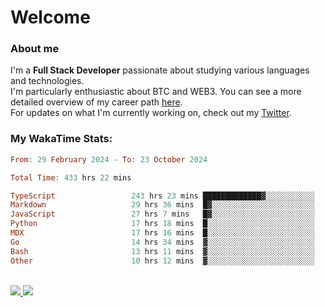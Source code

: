 # Welcome

### About me

I'm a **Full Stack Developer** passionate about studying various languages and technologies. 
</br>
I'm particularly enthusiastic about BTC and WEB3. You can see a more detailed overview of my career path [here](https://yan-pi.vercel.app/).
</br>
For updates on what I'm currently working on, check out my [Twitter](https://twitter.com/yamigake).

### My WakaTime Stats:
<!--START_SECTION:waka-->

```haskell
From: 29 February 2024 - To: 23 October 2024

Total Time: 433 hrs 22 mins

TypeScript                 243 hrs 23 mins █████████████▓░░░░░░░░░░░   54.87 %
Markdown                   29 hrs 36 mins  █▓░░░░░░░░░░░░░░░░░░░░░░░   06.67 %
JavaScript                 27 hrs 7 mins   █▓░░░░░░░░░░░░░░░░░░░░░░░   06.11 %
Python                     17 hrs 18 mins  █░░░░░░░░░░░░░░░░░░░░░░░░   03.90 %
MDX                        17 hrs 16 mins  █░░░░░░░░░░░░░░░░░░░░░░░░   03.89 %
Go                         14 hrs 34 mins  ▓░░░░░░░░░░░░░░░░░░░░░░░░   03.29 %
Bash                       13 hrs 11 mins  ▓░░░░░░░░░░░░░░░░░░░░░░░░   02.97 %
Other                      10 hrs 12 mins  ▓░░░░░░░░░░░░░░░░░░░░░░░░   02.30 %
```

<!--END_SECTION:waka-->

<div style="display: inline_block"><br>
  <a style="border-radius:10px;" href="https://www.linkedin.com/in/yan-fernandes-55a81a201/" target="_blank"><img src="https://skillicons.dev/icons?i=linkedin" target="_blank"</a> 
  <a style="border-radius:10px;" href = "mailto:yanfernandes404@gmail.com"><img src="https://skillicons.dev/icons?i=gmail" target="_blank"></a>
</div>
